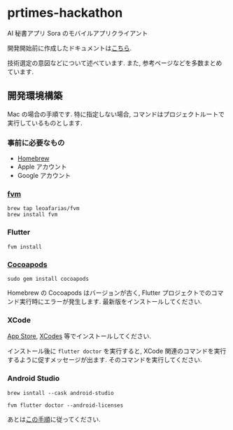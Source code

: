 # prtimes-hackathon

AI 秘書アプリ Sora のモバイルアプリクライアント

開発開始前に作成したドキュメントは[こちら](https://excellent-thunder-6be.notion.site/Flutter-Instruction-5998c5cba03e4e29a590ca16ab7a0e3c?pvs=4).

技術選定の意図などについて述べています. また, 参考ページなどを多数まとめています.

## 開発環境構築

Mac の場合の手順です. 特に指定しない場合, コマンドはプロジェクトルートで実行しているものとします.

### 事前に必要なもの

- [Homebrew](https://docs.brew.sh/Installation)
- Apple アカウント
- Google アカウント

### [fvm](https://fvm.app/docs/getting_started/installation)

```
brew tap leoafarias/fvm
brew install fvm
```

### Flutter

```
fvm install
```

### [Cocoapods](https://guides.cocoapods.org/using/getting-started.html)

```
sudo gem install cocoapods
```

Homebrew の Cocoapods はバージョンが古く, Flutter プロジェクトでのコマンド実行時にエラーが発生します. 最新版をインストールしてください.

### XCode

[App Store](https://apps.apple.com/us/app/xcode/id497799835?mt=12), [XCodes](https://github.com/XcodesOrg/XcodesApp/releases) 等でインストールしてください.

インストール後に `flutter doctor` を実行すると, XCode 関連のコマンドを実行するように促すメッセージが出ます. そのコマンドを実行してください.

### Android Studio

```
brew isntall --cask android-studio
```

```
fvm flutter doctor --android-licenses
```

あとは[この手順](https://zenn.dev/imasaka0909/articles/00ebfaf74f9cea)に従ってください.
